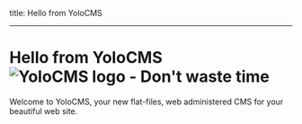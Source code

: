 title: Hello from YoloCMS

---
# Hello from YoloCMS ![YoloCMS logo - Don't waste time](/assets/img/YoloCMS-logo.png)
Welcome to YoloCMS, your new flat-files, web administered CMS for your beautiful web site.